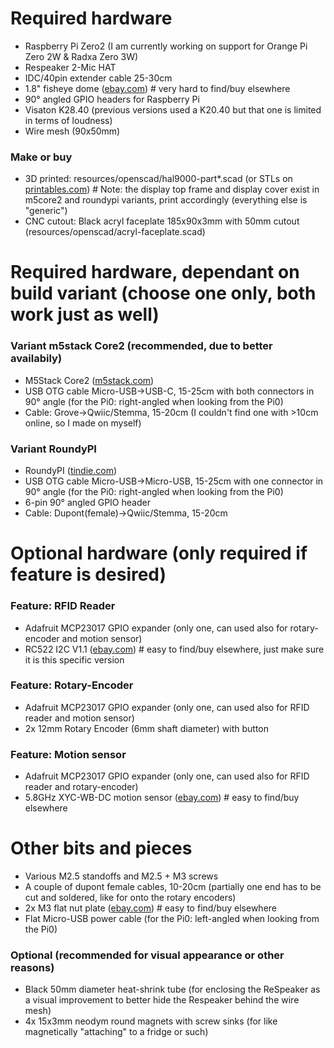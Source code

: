 # Required hardware
- Raspberry Pi Zero2 (I am currently working on support for Orange Pi Zero 2W & Radxa Zero 3W)
- Respeaker 2-Mic HAT
- IDC/40pin extender cable 25-30cm
- 1.8" fisheye dome ([ebay.com](https://www.ebay.com/itm/301729022732)) # very hard to find/buy elsewhere
- 90° angled GPIO headers for Raspberry Pi
- Visaton K28.40 (previous versions used a K20.40 but that one is limited in terms of loudness)
- Wire mesh (90x50mm)
### Make or buy
- 3D printed: resources/openscad/hal9000-part*.scad (or STLs on [printables.com](https://www.printables.com/model/218766-hal-9000)) # Note: the display top frame and display cover exist in m5core2 and roundypi variants, print accordingly (everything else is "generic")
- CNC cutout: Black acryl faceplate 185x90x3mm with 50mm cutout (resources/openscad/acryl-faceplate.scad)

# Required hardware, dependant on build variant (choose one only, both work just as well)
### Variant m5stack Core2 (recommended, due to better availabily)
- M5Stack Core2 ([m5stack.com](https://docs.m5stack.com/en/core/core2))
- USB OTG cable Micro-USB->USB-C, 15-25cm with both connectors in 90° angle (for the Pi0: right-angled when looking from the Pi0)
- Cable: Grove->Qwiic/Stemma, 15-20cm (I couldn't find one with >10cm online, so I made on myself)
### Variant RoundyPI
- RoundyPI ([tindie.com](https://www.tindie.com/products/sbc/roundypi-128-round-lcd-based-on-rp2040-mcu/))
- USB OTG cable Micro-USB->Micro-USB, 15-25cm with one connector in 90° angle (for the Pi0: right-angled when looking from the Pi0)
- 6-pin 90° angled GPIO header
- Cable: Dupont(female)->Qwiic/Stemma, 15-20cm

# Optional hardware (only required if feature is desired)
### Feature: RFID Reader
- Adafruit MCP23017 GPIO expander (only one, can used also for rotary-encoder and motion sensor)
- RC522 I2C V1.1 ([ebay.com](https://www.ebay.de/itm/311768931452)) # easy to find/buy elsewhere, just make sure it is this specific version
### Feature: Rotary-Encoder
- Adafruit MCP23017 GPIO expander (only one, can used also for RFID reader and motion sensor)
- 2x 12mm Rotary Encoder (6mm shaft diameter) with button
### Feature: Motion sensor
- Adafruit MCP23017 GPIO expander (only one, can used also for RFID reader and rotary-encoder)
- 5.8GHz XYC-WB-DC motion sensor ([ebay.com](https://www.ebay.com/itm/255283290250)) # easy to find/buy elsewhere

# Other bits and pieces
- Various M2.5 standoffs and M2.5 + M3 screws
- A couple of dupont female cables, 10-20cm (partially one end has to be cut and soldered, like for onto the rotary encoders)
- 2x M3 flat nut plate ([ebay.com](https://www.ebay.com/itm/174105488144?var=472963777627)) # easy to find/buy elsewhere
- Flat Micro-USB power cable (for the Pi0: left-angled when looking from the Pi0)
### Optional (recommended for visual appearance or other reasons)
- Black 50mm diameter heat-shrink tube (for enclosing the ReSpeaker as a visual improvement to better hide the Respeaker behind the wire mesh)
- 4x 15x3mm neodym round magnets with screw sinks (for like magnetically "attaching" to a fridge or such)

